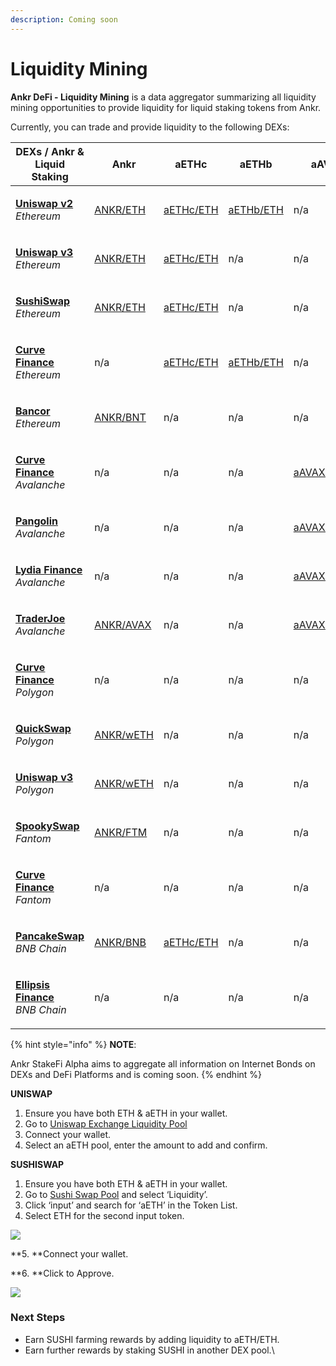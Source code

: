 ```yaml
---
description: Coming soon
---
```


# Liquidity Mining

**Ankr DeFi - Liquidity Mining** is a data aggregator summarizing all liquidity mining opportunities to provide liquidity for liquid staking tokens from Ankr.

Currently, you can trade and provide liquidity to the following DEXs:

| **DEXs / Ankr & Liquid Staking**                                                                                       | **Ankr**                                                                                                                   | **aETHc**                                                                                     | **aETHb**                                                                                | **aAVAXb**                                                                                         | **aMATICb**                                            | **aFTMb**                                     | **aBNBb**                                     |
| ---------------------------------------------------------------------------------------------------------------------- | -------------------------------------------------------------------------------------------------------------------------- | --------------------------------------------------------------------------------------------- | ---------------------------------------------------------------------------------------- | -------------------------------------------------------------------------------------------------- | ------------------------------------------------------ | --------------------------------------------- | --------------------------------------------- |
| <p><a href="https://app.uniswap.org/#/swap?use=V2"><strong>Uniswap v2</strong></a><br><em>Ethereum</em></p>            | [ANKR/ETH](https://v2.info.uniswap.org/pair/0x5201883feeb05822ce25c9af8ab41fc78ca73fa9)                                    | [aETHc/ETH](https://v2.info.uniswap.org/pair/0x6147805e1011417b93e5d693424a62a70d09d0e5)      | [aETHb/ETH](https://v2.info.uniswap.org/pair/0x8cc02fc0548d970d88db5b34b02a39f3d6c184eb) | n/a                                                                                                | n/a                                                    | n/a                                           | n/a                                           |
| <p><a href="https://uniswap.org"><strong>Uniswap v3</strong></a><br><em>Ethereum</em></p>                              | [ANKR/ETH](https://info.uniswap.org/#/pools/0x13dc0a39dc00f394e030b97b0b569dedbe634c0d)                                    | [aETHc/ETH](https://info.uniswap.org/#/tokens/0xe95a203b1a91a908f9b9ce46459d101078c2c3cb)     | n/a                                                                                      | n/a                                                                                                | n/a                                                    | n/a                                           | n/a                                           |
| <p><a href="https://sushi.com"><strong>SushiSwap</strong></a><br><em>Ethereum</em></p>                                 | [ANKR/ETH](https://analytics.sushi.com/pairs/0x1241f4a348162d99379a23e73926cf0bfcbf131e)                                   | [aETHc/ETH](https://analytics.sushi.com/pairs/0xfa5bc40c3bd5afa8bc2fe6b84562fee16fb2df5f)     | n/a                                                                                      | n/a                                                                                                | n/a                                                    | n/a                                           | n/a                                           |
| <p><a href="https://curve.fi"><strong>Curve Finance</strong></a><br><em>Ethereum</em></p>                              | n/a                                                                                                                        | [aETHc/ETH](https://curve.fi/ankreth/)                                                        | [aETHb/ETH](https://curve.fi/factory/56/)                                                | n/a                                                                                                | [aMATICb/MATIC](https://curve.fi/factory/58)           | n/a                                           | n/a                                           |
| <p><a href="https://bancor.network"><strong>Bancor</strong></a><br><em>Ethereum</em></p>                               | [ANKR/BNT](provide-liquidity-to-dexs.md#how-to-provide-liquidity-to-liquid-staking-tokens-on-decentralized-exchanges-dexs) | n/a                                                                                           | n/a                                                                                      | n/a                                                                                                | n/a                                                    | n/a                                           | n/a                                           |
| <p><strong></strong><a href="https://avax.curve.fi"><strong>Curve Finance</strong></a><br><em>Avalanche</em></p>       | n/a                                                                                                                        | n/a                                                                                           | n/a                                                                                      | [aAVAXb/wAVAX](https://avax.curve.fi/factory/44/)                                                  | n/a                                                    | n/a                                           | n/a                                           |
| <p><a href="https://pangolin.exchange"><strong>Pangolin</strong></a><br><em>Avalanche</em></p>                         | n/a                                                                                                                        | n/a                                                                                           | n/a                                                                                      | [aAVAXb/AVAX](https://info.pangolin.exchange/#/pair/0xaa9a58792cbfa3de9cef36a5cf0e3608a6a106b7)    | n/a                                                    | n/a                                           | n/a                                           |
| <p><a href="https://www.lydia.finance"><strong>Lydia Finance</strong></a><br><em>Avalanche</em></p>                    | n/a                                                                                                                        | n/a                                                                                           | n/a                                                                                      | [aAVAXb/AVAX](https://info.lydia.finance/#/pair/0xba4486e7a6f74be11fb7159d205f876168c906aa)        | n/a                                                    | n/a                                           | n/a                                           |
| <p><strong></strong><a href="https://traderjoe.xyz"><strong>TraderJoe</strong></a><br><em>Avalanche</em></p>           | [ANKR/AVAX](https://analytics.traderjoexyz.com/pairs/0x754a67d24fa2cc9caa9596566dd72f44c32a7afc)                           | n/a                                                                                           | n/a                                                                                      | [aAVAXb/AVAX](https://analytics.traderjoexyz.com/pairs/0xe1231c37562ea532ba97018336836f6d69e540e1) | n/a                                                    | n/a                                           | n/a                                           |
| <p><strong></strong><a href="https://polygon.curve.fi"><strong>Curve Finance</strong></a><br><em>Polygon</em></p>      | n/a                                                                                                                        | n/a                                                                                           | n/a                                                                                      | n/a                                                                                                | [aMATICb/wMATIC](https://polygon.curve.fi/factory/188) | n/a                                           | n/a                                           |
| <p><a href="https://quickswap.exchange"><strong>QuickSwap</strong></a><br><em>Polygon</em></p>                         | [ANKR/wETH](https://info.quickswap.exchange/#/pair/0x54db9acc40fd2ce8048fc36330502eedcecb71ba)                             | n/a                                                                                           | n/a                                                                                      | n/a                                                                                                | n/a                                                    | n/a                                           | n/a                                           |
| <p><strong></strong><a href="https://app.uniswap.org"><strong>Uniswap v3</strong></a><br><em>Polygon</em></p>          | [ANKR/wETH](https://info.uniswap.org/#/polygon/pools/0x9f883730174e6feb52365a4bada1854346216140)                           | n/a                                                                                           | n/a                                                                                      | n/a                                                                                                | n/a                                                    | n/a                                           | n/a                                           |
| <p><strong></strong><a href="https://spookyswap.finance"><strong>SpookySwap</strong></a><br><em>Fantom</em></p>        | [ANKR/FTM](https://info.spookyswap.finance/pair/0x313439265b03edb74265a2924a8abbdbef8726f4)                                | n/a                                                                                           | n/a                                                                                      | n/a                                                                                                | n/a                                                    | n/a                                           | n/a                                           |
| <p><a href="https://ftm.curve.fi"><strong>Curve Finance</strong></a><br><em>Fantom</em></p>                            | n/a                                                                                                                        | n/a                                                                                           | n/a                                                                                      | n/a                                                                                                | n/a                                                    | [aFTMb/wFTM](https://ftm.curve.fi/factory/76) | n/a                                           |
| <p><a href="https://pancakeswap.finance"><strong>PancakeSwap</strong></a><br><em>BNB Chain</em></p>                    | [ANKR/BNB](https://pancakeswap.info/pool/0x3147f98b8f9c53acdf8f16332ead12b592a1a4ae)                                       | [aETHc/ETH](https://pancakeswap.finance/info/pool/0x77d6ecfd0cb585c979f19c0b7fc57bc652fd444e) | n/a                                                                                      | n/a                                                                                                | n/a                                                    | n/a                                           | n/a                                           |
| <p><strong></strong><a href="https://ellipsis.finance"><strong>Ellipsis Finance</strong></a><br><em>BNB Chain</em></p> | n/a                                                                                                                        | n/a                                                                                           | n/a                                                                                      | n/a                                                                                                | n/a                                                    | n/a                                           | [aBNBb/wBNB](https://ellipsis.finance/pool/6) |

{% hint style="info" %}
**NOTE**:

Ankr StakeFi Alpha aims to aggregate all information on Internet Bonds on DEXs and DeFi Platforms and is coming soon​.
{% endhint %}

**UNISWAP**

1. Ensure you have both ETH & aETH in your wallet.
2. Go to [Uniswap Exchange Liquidity Pool](https://uniswap.exchange/pool)​
3. Connect your wallet.
4. Select an aETH pool, enter the amount to add and confirm.

**SUSHISWAP**

1. Ensure you have both ETH & aETH in your wallet.
2. Go to [Sushi Swap Pool](https://exchange.sushi.com/#/pool) and select ‘Liquidity’.
3. Click ‘input’ and search for ‘aETH’ in the Token List.
4. Select ETH for the second input token.

![](https://lh3.googleusercontent.com/ZgwcOpjpFYaYtTQGmFA3BIjUYmkSupoHKkeqz5kMtFE26u4rqAqLsWCz2TZvW8BrLHkRUE-7pe0EDSxJQ\_tyDFxbZal5tjyOfsPaCoeo7YyI-x0NmSQ2EEO3hINC9SC8nxoPP1le)

\*\*5. \*\*Connect your wallet.

\*\*6. \*\*Click to Approve.

![](https://lh6.googleusercontent.com/hZw1As67M12yHFac4WSCQxopoyHPRQmfai9jE\_v22IL3AIckeC4F-A1\_nS-FX5jUY3LLAmg-NAbtOnPkWyXqqA8z\_ieu1pd08S9MDlHaf\_rGjlrl48r2yja2rlkx\_M58LzFjJ7Qe)

### **Next Steps**

* Earn SUSHI farming rewards by adding liquidity to aETH/ETH.
* Earn further rewards by staking SUSHI in another DEX pool.\\
